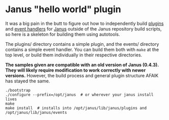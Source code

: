 # Janus "hello world" plugin

It was a big pain in the butt to figure out how to independently build [plugins][] and [event handlers][] for [Janus][] outside of the Janus repository build scripts, so here is a skeleton for building them using autotools.

The plugins/ directory contains a simple plugin, and the events/ directory contains a simple event handler. You can build them both with `make` at the top level, or build them individually in their respective directories.

**The samples given are compatible with an old version of Janus (0.4.3). They will likely require modification to work correctly with newer versions.** However, the build process and general plugin structure AFAIK has stayed the same.

``` shell
./bootstrap
./configure --prefix=/opt/janus  # or wherever your janus install lives
make
make install  # installs into /opt/janus/lib/janus/plugins and /opt/janus/lib/janus/events
```

[Janus]: https://github.com/meetecho/janus-gateway
[plugins]: https://janus.conf.meetecho.com/docs/group__plugins.html
[event handlers]: https://janus.conf.meetecho.com/docs/group__eventhandlerapi.html
[version 0.2.6]: https://launchpad.net/ubuntu/+source/janus
